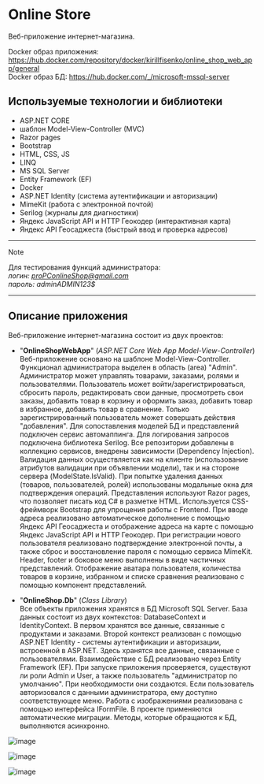 # Online Store
Веб-приложение интернет-магазина.


Docker образ приложения: https://hub.docker.com/repository/docker/kirillfisenko/online_shop_web_app/general \
Docker образ БД: https://hub.docker.com/_/microsoft-mssql-server 
## Используемые технологии и библиотеки
- ASP.NET CORE
- шаблон Model-View-Controller (MVC)
- Razor pages
- Bootstrap
- HTML, CSS, JS
- LINQ
- MS SQL Server
- Entity Framework (EF)
- Docker
- ASP.NET Identity (система аутентификации и авторизации)
- MimeKit (работа с электронной почтой)
- Serilog (журналы для диагностики)
- Яндекс JavaScript API и HTTP Геокодер (интерактивная карта)
- Яндекс API Геосаджеста (быстрый ввод и проверка адресов)
---
> [!NOTE]
> Для тестирования функций администратора:\
*логин: proPConlineShop@gmail.com*\
*пароль: adminADMIN123$*
---
## Описание приложения 
Веб-приложение интернет-магазина состоит из двух проектов:
- "**OnlineShopWebApp**" (*ASP.NET Core Web App Model-View-Controller*)\
Веб-приложение основано на шаблоне Model-View-Controller.
Функционал администратора выделен в область (area) "Admin". Администратор может управлять товарами, заказами, ролями и пользователями.
Пользователь может войти/зарегистрироваться, сбросить пароль, редактировать свои данные, просмотреть свои заказы, добавить товар в корзину и оформить заказ, добавить товар в избранное, добавить товар в сравнение. Только зарегистрированный пользователь может совершать действия "добавления". 
Для сопоставления моделей БД и представлений подключен сервис автомаппинга.
Для логирования запросов подключена библиотека Serilog.
Все репозитории добавлены в коллекцию сервисов, внедрены зависимости (Dependency Injection).
Валидация данных осуществляется как на клиенте (использование атрибутов валидации при объявлении модели), так и на стороне сервера (ModelState.IsValid).
При попытке удаления данных (товаров, пользователей, ролей) использованы модальные окна для подтверждения операций.
Представления используют Razor pages, что позволяет писать код C# в разметке HTML. Используется CSS-фреймворк Bootstrap для упрощения работы с Frontend.
При вводе адреса реализовано автоматическое дополнение с помощью Яндекс API Геосаджеста и отображение адреса на карте с помощью Яндекс JavaScript API и HTTP Геокодер.
При регистрации нового пользователя реализовано подтверждение электронной почты, а также сброс и восстановление пароля с помощью сервиса MimeKit.
Header, footer и боковое меню выполнены в виде частичных представлений.
Отображение аватара пользователя, количества товаров в корзине, избранном и списке сравнения реализовано с помощью компонент представлений.

- "**OnlineShop.Db**" (*Class Library*)\
Все объекты приложения хранятся в БД Microsoft SQL Server. База данных состоит из двух контекстов: DatabaseContext и IdentityContext. В первом хранятся все данные, связанные с продуктами и заказами. Второй контекст реализован с помощью ASP.NET Identity - системы аутентификации и авторизации, встроенной в ASP.NET. Здесь хранятся все данные, связанные с пользователями.
Взаимодействие с БД реализовано через Entity Framework (EF).
При запуске приложения проверяется, существуют ли роли Admin и User, а также пользователь "администратор по умолчанию". При необходимости они создаются.
Если пользователь авторизовался с данными администратора, ему доступно соответствующее меню.
Работа с изображениями реализована с помощью интерфейса IFormFile.
В проекте применяются автоматические миграции.
Методы, которые обращаются к БД, выполняются асинхронно.



![image](https://github.com/KirillFisenko/OnlineStore/assets/120630673/0247556f-0811-4eb7-a797-11d56cd75eca)

![image](https://github.com/KirillFisenko/OnlineStore/assets/120630673/36d3d1e3-fad2-4279-9794-f962b6a726a8)

![image](https://github.com/KirillFisenko/OnlineStore/assets/120630673/00133d4b-ea48-494b-9f8d-457c39bb1417)

